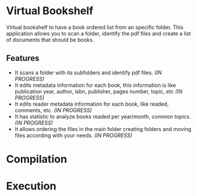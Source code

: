 # Virtual Bookshelf
Virtual bookshelf to have a book ordered list from an specific folder.
This application allows you to scan a folder, identify the pdf files and create a list of documents that should be books.

## Features
- It scans a folder with its subfolders and identify pdf files. _(IN PROGRESS)_
- It edits metadata information for each book, this information is like publication year, author, isbn, publisher, pages number, topic, etc _(IN PROGRESS)_
- It edits reader metadata information for each book, like readed, comments, etc. _(IN PROGRESS)_
- It has statistic to analyze books readed per year/month, common topics. _(IN PROGRESS)_
- It allows ordering the files in the main folder creating folders and moving files according with your needs. _(IN PROGRESS)_

# Compilation
# Execution
